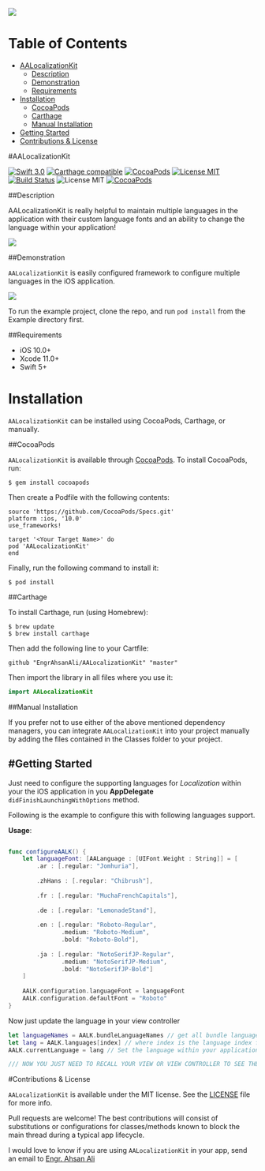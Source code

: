 
![](https://github.com/EngrAhsanAli/AALocalizationKit/blob/master/Screenshots/AALocalizationKit.png)



# Table of Contents

- [AALocalizationKit](#section-id-4)
  - [Description](#section-id-10)
  - [Demonstration](#section-id-16)
  - [Requirements](#section-id-26)
- [Installation](#section-id-32)
  - [CocoaPods](#section-id-37)
  - [Carthage](#section-id-63)
  - [Manual Installation](#section-id-82)
- [Getting Started](#section-id-87)
- [Contributions & License](#section-id-156)


<div id='section-id-4'/>

#AALocalizationKit

[![Swift 3.0](https://img.shields.io/badge/Swift-5.1-orange.svg?style=flat)](https://developer.apple.com/swift/) [![Carthage compatible](https://img.shields.io/badge/Carthage-compatible-4BC51D.svg?style=flat)](https://github.com/Carthage/Carthage) [![CocoaPods](https://img.shields.io/cocoapods/v/AALocalizationKit.svg)](http://cocoadocs.org/docsets/AALocalizationKit) [![License MIT](https://img.shields.io/badge/License-MIT-blue.svg?style=flat)](https://github.com/Carthage/Carthage) [![Build Status](https://travis-ci.org/EngrAhsanAli/AALocalizationKit.svg?branch=master)](https://travis-ci.org/EngrAhsanAli/AALocalizationKit) 
![License MIT](https://img.shields.io/github/license/mashape/apistatus.svg) [![CocoaPods](https://img.shields.io/cocoapods/p/AALocalizationKit.svg)]()


<div id='section-id-10'/>

##Description

AALocalizationKit is really helpful to maintain multiple languages in the application with their custom language fonts and an ability to change the language within your application!

![](https://github.com/EngrAhsanAli/AALocalizationKit/blob/master/Screenshots/Demo.png)

<div id='section-id-16'/>

##Demonstration

`AALocalizationKit` is easily configured framework to configure multiple languages in the iOS application.

![](https://github.com/EngrAhsanAli/AALocalizationKit/blob/master/Screenshots/Demo.gif)





To run the example project, clone the repo, and run `pod install` from the Example directory first.


<div id='section-id-26'/>

##Requirements

- iOS 10.0+
- Xcode 11.0+
- Swift 5+

<div id='section-id-32'/>

# Installation

`AALocalizationKit` can be installed using CocoaPods, Carthage, or manually.


<div id='section-id-37'/>

##CocoaPods

`AALocalizationKit` is available through [CocoaPods](http://cocoapods.org). To install CocoaPods, run:

`$ gem install cocoapods`

Then create a Podfile with the following contents:

```
source 'https://github.com/CocoaPods/Specs.git'
platform :ios, '10.0'
use_frameworks!

target '<Your Target Name>' do
pod 'AALocalizationKit'
end

```

Finally, run the following command to install it:
```
$ pod install
```



<div id='section-id-63'/>

##Carthage

To install Carthage, run (using Homebrew):
```
$ brew update
$ brew install carthage
```
Then add the following line to your Cartfile:

```
github "EngrAhsanAli/AALocalizationKit" "master"
```

Then import the library in all files where you use it:
```swift
import AALocalizationKit
```


<div id='section-id-82'/>

##Manual Installation

If you prefer not to use either of the above mentioned dependency managers, you can integrate `AALocalizationKit` into your project manually by adding the files contained in the Classes folder to your project.


<div id='section-id-87'/>

#Getting Started
----------

Just need to configure the supporting languages for *Localization* within your the iOS application in you **AppDelegate** `didFinishLaunchingWithOptions` method.

Following is the example to configure this with following languages support.

<div id='section-id-90'/>



**Usage**:
```swift

func configureAALK() {
    let languageFont: [AALanguage : [UIFont.Weight : String]] = [
        .ar : [.regular: "Jomhuria"],
        
        .zhHans : [.regular: "Chibrush"],
        
        .fr : [.regular: "MuchaFrenchCapitals"],
        
        .de : [.regular: "LemonadeStand"],
        
        .en : [.regular: "Roboto-Regular",
               .medium: "Roboto-Medium",
               .bold: "Roboto-Bold"],
        
        .ja : [.regular: "NotoSerifJP-Regular",
               .medium: "NotoSerifJP-Medium",
               .bold: "NotoSerifJP-Bold"]
    ]
            
    AALK.configuration.languageFont = languageFont
    AALK.configuration.defaultFont = "Roboto"
}
```

Now just update the language in your view controller
```swift
let languageNames = AALK.bundleLanguageNames // get all bundle languages
let lang = AALK.languages[index] // where index is the language index for specific langauge
AALK.currentLanguage = lang // Set the language within your application

/// NOW YOU JUST NEED TO RECALL YOUR VIEW OR VIEW CONTROLLER TO SEE THE CHANGES
```



<div id='section-id-156'/>

#Contributions & License

`AALocalizationKit` is available under the MIT license. See the [LICENSE](./LICENSE) file for more info.

Pull requests are welcome! The best contributions will consist of substitutions or configurations for classes/methods known to block the main thread during a typical app lifecycle.

I would love to know if you are using `AALocalizationKit` in your app, send an email to [Engr. Ahsan Ali](mailto:hafiz.m.ahsan.ali@gmail.com)
